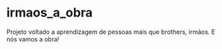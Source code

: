 # irmaos_a_obra
Projeto voltado a aprendizagem de pessoas mais que brothers, irmãos. E nós vamos a obra!
